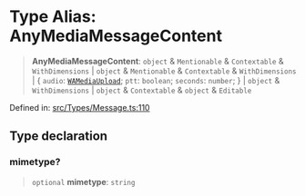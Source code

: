 # Type Alias: AnyMediaMessageContent

> **AnyMediaMessageContent**: `object` & `Mentionable` & `Contextable` & `WithDimensions` \| `object` & `Mentionable` & `Contextable` & `WithDimensions` \| \{ `audio`: [`WAMediaUpload`](WAMediaUpload.md); `ptt`: `boolean`; `seconds`: `number`; \} \| `object` & `WithDimensions` \| `object` & `Contextable` & `object` & `Editable`

Defined in: [src/Types/Message.ts:110](https://github.com/Fokusdotid/bail/blob/c004679536d41fcf32da31cecf70d3991dfa31b5/src/Types/Message.ts#L110)

## Type declaration

### mimetype?

> `optional` **mimetype**: `string`
